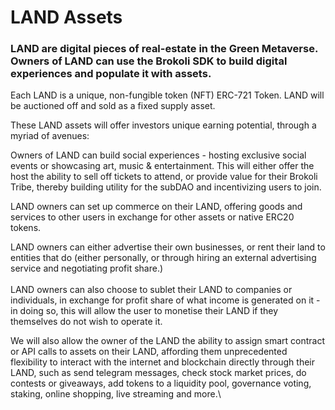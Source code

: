 # LAND Assets

### LAND are digital pieces of real-estate in the Green Metaverse. Owners of LAND can use the Brokoli SDK to build digital experiences and populate it with assets.

Each LAND is a unique, non-fungible token (NFT) ERC-721 Token. LAND will be auctioned off and sold as a fixed supply asset.

These LAND assets will offer investors unique earning potential, through a myriad of avenues:

Owners of LAND can build social experiences - hosting exclusive social events or showcasing art, music & entertainment. This will either offer the host the ability to sell off tickets to attend, or provide value for their Brokoli Tribe, thereby building utility for the subDAO and incentivizing users to join.

LAND owners can set up commerce on their LAND, offering goods and services to other users in exchange for other assets or native ERC20 tokens.

LAND owners can either advertise their own businesses, or rent their land to entities that do (either personally, or through hiring an external advertising service and negotiating profit share.)\
\
LAND owners can also choose to sublet their LAND to companies or individuals, in exchange for profit share of what income is generated on it - in doing so, this will allow the user to monetise their LAND if they themselves do not wish to operate it.

We will also allow the owner of the LAND the ability to assign smart contract or API calls to assets on their LAND, affording them unprecedented flexibility to interact with the internet and blockchain directly through their LAND, such as send telegram messages, check stock market prices, do contests or giveaways, add tokens to a liquidity pool, governance voting, staking, online shopping, live streaming and more.\
